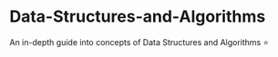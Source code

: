 # Data-Structures-and-Algorithms
An in-depth guide into concepts of Data Structures and Algorithms ⭐
